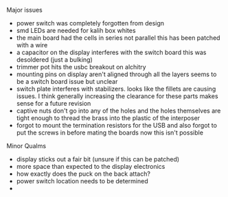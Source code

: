 Major issues
- power switch was completely forgotten from design
- smd LEDs are needed for kalih box whites
- the main board had the cells in series not parallel this has been patched with a wire
- a capacitor on the display interferes with the switch board this was desoldered (just a bulking)
- trimmer pot hits the usbc breakout on alchitry
- mounting pins on display aren't aligned through all the layers seems to be a switch board issue but unclear
- switch plate interferes with stabilizers. looks like the fillets are causing issues. I think generally increasing the clearance for these parts makes sense for a future revision
- captive nuts don't go into any of the holes and the holes themselves are tight enough to thread the brass into the plastic of the interposer
- forgot to mount the termination resistors for the USB and also forgot to put the screws in before mating the boards now this isn't possible

Minor Qualms
- display sticks out a fair bit (unsure if this can be patched)
- more space than expected to the display electronics 
- how exactly does the puck on the back attach?
- power switch location needs to be determined
- 
